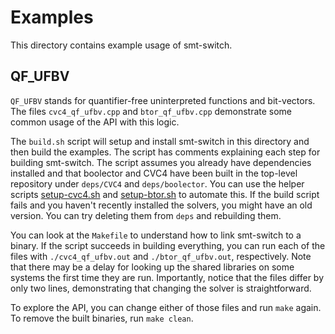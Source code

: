 # Examples

This directory contains example usage of smt-switch.

## QF_UFBV
`QF_UFBV` stands for quantifier-free uninterpreted functions and bit-vectors.
The files `cvc4_qf_ufbv.cpp` and `btor_qf_ufbv.cpp` demonstrate some common
usage of the API with this logic.

The `build.sh` script will setup and install smt-switch in this directory and
then build the examples. The script has comments explaining each step for
building smt-switch. The script assumes you already have dependencies installed
and that boolector and CVC4 have been built in the top-level repository under
`deps/CVC4` and `deps/boolector`. You can use the helper scripts
[setup-cvc4.sh](../contrib/setup-cvc4.sh) and
[setup-btor.sh](../contrib/setup-btor.sh) to automate this. If the build script
fails and you haven't recently installed the solvers, you might have an old
version. You can try deleting them from `deps` and rebuilding them.

You can look at the `Makefile` to understand how to link smt-switch to a binary.
If the script succeeds in building everything, you can run each of the files
with `./cvc4_qf_ufbv.out` and `./btor_qf_ufbv.out`, respectively. Note that
there may be a delay for looking up the shared libraries on some systems the
first time they are run. Importantly, notice that the files differ by only two
lines, demonstrating that changing the solver is straightforward.

To explore the API, you can change either of those files and run `make` again.
To remove the built binaries, run `make clean`.
